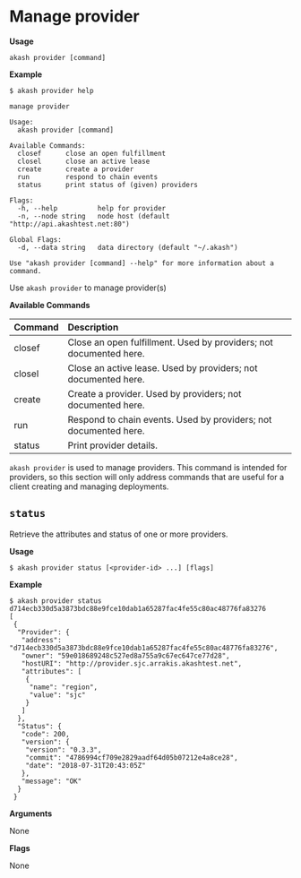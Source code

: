 # Manage provider

**Usage**

```text
akash provider [command]
```

**Example**

```text
$ akash provider help

manage provider

Usage:
  akash provider [command]

Available Commands:
  closef      close an open fulfillment
  closel      close an active lease
  create      create a provider
  run         respond to chain events
  status      print status of (given) providers

Flags:
  -h, --help          help for provider
  -n, --node string   node host (default "http://api.akashtest.net:80")

Global Flags:
  -d, --data string   data directory (default "~/.akash")

Use "akash provider [command] --help" for more information about a command.
```

Use `akash provider` to manage provider\(s\)

**Available Commands**

| Command | Description |
| :--- | :--- |
| closef | Close an open fulfillment. Used by providers; not documented here. |
| closel | Close an active lease. Used by providers; not documented here. |
| create | Create a provider. Used by providers; not documented here. |
| run | Respond to chain events. Used by providers; not documented here. |
| status | Print provider details. |

`akash provider` is used to manage providers. This command is intended for providers, so this section will only address commands that are useful for a client creating and managing deployments.

## `status`

Retrieve the attributes and status of one or more providers.

**Usage**

```text
$ akash provider status [<provider-id> ...] [flags]
```

**Example**

```text
$ akash provider status d714ecb330d5a3873bdc88e9fce10dab1a65287fac4fe55c80ac48776fa83276
[
 {
  "Provider": {
   "address": "d714ecb330d5a3873bdc88e9fce10dab1a65287fac4fe55c80ac48776fa83276",
   "owner": "59e018689248c527ed8a755a9c67ec647ce77d28",
   "hostURI": "http://provider.sjc.arrakis.akashtest.net",
   "attributes": [
    {
     "name": "region",
     "value": "sjc"
    }
   ]
  },
  "Status": {
   "code": 200,
   "version": {
    "version": "0.3.3",
    "commit": "4786994cf709e2829aadf64d05b07212e4a8ce28",
    "date": "2018-07-31T20:43:05Z"
   },
   "message": "OK"
  }
 }
```

**Arguments**

None

**Flags**

None

